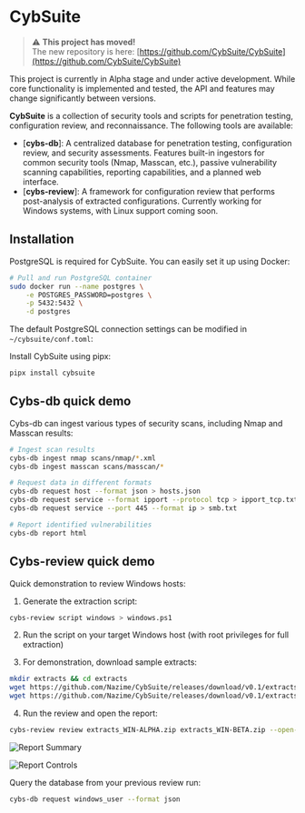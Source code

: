 # CybSuite
> ⚠️ **This project has moved!**  
> The new repository is here: [https://github.com/CybSuite/CybSuite](https://github.com/CybSuite/CybSuite)  


This project is currently in Alpha stage and under active development. While core functionality is implemented and tested, the API and features may change significantly between versions.

**CybSuite** is a collection of security tools and scripts for penetration testing, configuration review, and reconnaissance. The following tools are available:

- [**cybs-db**]: A centralized database for penetration testing, configuration review, and security assessments. Features built-in ingestors for common security tools (Nmap, Masscan, etc.), passive vulnerability scanning capabilities, reporting capabilities, and a planned web interface.
- [**cybs-review**]: A framework for configuration review that performs post-analysis of extracted configurations. Currently working for Windows systems, with Linux support coming soon.


## Installation

PostgreSQL is required for CybSuite. You can easily set it up using Docker:

```bash
# Pull and run PostgreSQL container
sudo docker run --name postgres \
    -e POSTGRES_PASSWORD=postgres \
    -p 5432:5432 \
    -d postgres
```

The default PostgreSQL connection settings can be modified in `~/cybsuite/conf.toml`:

Install CybSuite using pipx:

```bash
pipx install cybsuite
```

## Cybs-db quick demo

Cybs-db can ingest various types of security scans, including Nmap and Masscan results:

```bash
# Ingest scan results
cybs-db ingest nmap scans/nmap/*.xml
cybs-db ingest masscan scans/masscan/*

# Request data in different formats
cybs-db request host --format json > hosts.json
cybs-db request service --format ipport --protocol tcp > ipport_tcp.txt
cybs-db request service --port 445 --format ip > smb.txt

# Report identified vulnerabilities
cybs-db report html
```

## Cybs-review quick demo

Quick demonstration to review Windows hosts:

1. Generate the extraction script:
```bash
cybs-review script windows > windows.ps1
```

2. Run the script on your target Windows host (with root privileges for full extraction)

3. For demonstration, download sample extracts:
```bash
mkdir extracts && cd extracts
wget https://github.com/Nazime/CybSuite/releases/download/v0.1/extracts_WIN-ALPHA.zip
wget https://github.com/Nazime/CybSuite/releases/download/v0.1/extracts_WIN-BETA.zip
```

4. Run the review and open the report:
```bash
cybs-review review extracts_WIN-ALPHA.zip extracts_WIN-BETA.zip --open-report
```

![Report Summary](https://raw.githubusercontent.com/Nazime/CybSuite/main/images/cybs-review_report_summary.png)

![Report Controls](https://raw.githubusercontent.com/Nazime/CybSuite/main/images/cybs-review_report_controls.png)

Query the database from your previous review run:

```bash
cybs-db request windows_user --format json
```
